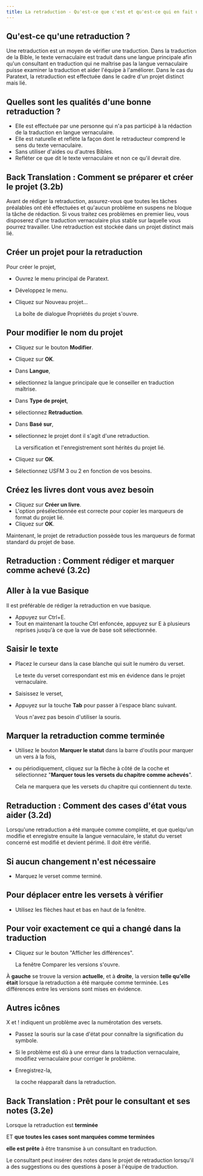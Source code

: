 ```yaml
---
title: La retraduction - Qu'est-ce que c'est et qu'est-ce qui en fait une bonne ? (3.2a)
---
```

## Qu'est-ce qu'une retraduction ?

Une retraduction est un moyen de vérifier une traduction. Dans la traduction de la Bible, le texte vernaculaire est traduit dans une langue principale afin qu'un consultant en traduction qui ne maîtrise pas la langue vernaculaire puisse examiner la traduction et aider l'équipe à l'améliorer. Dans le cas du Paratext, la retraduction est effectuée dans le cadre d'un projet distinct mais lié.

## Quelles sont les qualités d'une bonne retraduction ?

-   Elle est effectuée par une personne qui n'a pas participé à la rédaction de la traduction en langue vernaculaire.
-   Elle est naturelle et reflète la façon dont le retraducteur comprend le sens du texte vernaculaire.
-   Sans utiliser d'aides ou d'autres Bibles.
-   Refléter ce que dit le texte vernaculaire et non ce qu'il devrait dire.

## Back Translation : Comment se préparer et créer le projet (3.2b)

Avant de rédiger la retraduction, assurez-vous que toutes les tâches préalables ont été effectuées et qu'aucun problème en suspens ne bloque la tâche de rédaction. Si vous traitez ces problèmes en premier lieu, vous disposerez d'une traduction vernaculaire plus stable sur laquelle vous pourrez travailler. Une retraduction est stockée dans un projet distinct mais lié.

## Créer un projet pour la retraduction

Pour créer le projet,

-   Ouvrez le menu principal de Paratext.
-   Développez le menu.
-   Cliquez sur Nouveau projet...

    La boîte de dialogue Propriétés du projet s'ouvre.

## Pour modifier le nom du projet

-   Cliquez sur le bouton **Modifier**.
-   Cliquez sur **OK**.
-   Dans **Langue**,
-   sélectionnez la langue principale que le conseiller en traduction maîtrise.
-   Dans **Type de projet**,
-   sélectionnez **Retraduction**.
-   Dans **Basé sur**,
-   sélectionnez le projet dont il s'agit d'une retraduction.

    La versification et l'enregistrement sont hérités du projet lié.

-   Cliquez sur **OK**.
-   Sélectionnez USFM 3 ou 2 en fonction de vos besoins.

## Créez les livres dont vous avez besoin

-   Cliquez sur **Créer un livre**.
-   L'option présélectionnée est correcte pour copier les marqueurs de format du projet lié.
-   Cliquez sur **OK**.

Maintenant, le projet de retraduction possède tous les marqueurs de format standard du projet de base.

## Retraduction : Comment rédiger et marquer comme achevé (3.2c)

## Aller à la vue Basique

Il est préférable de rédiger la retraduction en vue basique.

-   Appuyez sur Ctrl+E.
-   Tout en maintenant la touche Ctrl enfoncée, appuyez sur E à plusieurs reprises jusqu'à ce que la vue de base soit sélectionnée.

## Saisir le texte

-   Placez le curseur dans la case blanche qui suit le numéro du verset.

    Le texte du verset correspondant est mis en évidence dans le projet vernaculaire.

-   Saisissez le verset,
-   Appuyez sur la touche **Tab** pour passer à l'espace blanc suivant.

    Vous n'avez pas besoin d'utiliser la souris.

## Marquer la retraduction comme terminée

-   Utilisez le bouton **Marquer le statut** dans la barre d'outils pour marquer un vers à la fois,
-   ou périodiquement, cliquez sur la flèche à côté de la coche et sélectionnez "**Marquer tous les versets du chapitre comme achevés**".

    Cela ne marquera que les versets du chapitre qui contiennent du texte.

## 

## Retraduction : Comment des cases d'état vous aider (3.2d)

Lorsqu'une retraduction a été marquée comme complète, et que quelqu'un modifie et enregistre ensuite la langue vernaculaire, le statut du verset concerné est modifié et devient périmé. Il doit être vérifié.

## Si aucun changement n'est nécessaire

-   Marquez le verset comme terminé.

## Pour déplacer entre les versets à vérifier

-   Utilisez les flèches haut et bas en haut de la fenêtre.

## Pour voir exactement ce qui a changé dans la traduction

-   Cliquez sur le bouton "Afficher les différences".

    La fenêtre Comparer les versions s'ouvre.

À **gauche** se trouve la version **actuelle**, et à **droite**, la version **telle qu'elle était** lorsque la retraduction a été marquée comme terminée. Les différences entre les versions sont mises en évidence.

## Autres icônes

X et ! indiquent un problème avec la numérotation des versets.

-   Passez la souris sur la case d'état pour connaître la signification du symbole.
-   Si le problème est dû à une erreur dans la traduction vernaculaire, modifiez vernaculaire pour corriger le problème.
-   Enregistrez-la,

    la coche réapparaît dans la retraduction.

## Back Translation : Prêt pour le consultant et ses notes (3.2e)

Lorsque la retraduction est **terminée**

ET **que toutes les cases sont marquées comme terminées**

**elle est prête** à être transmise à un consultant en traduction.

Le consultant peut insérer des notes dans le projet de retraduction lorsqu'il a des suggestions ou des questions à poser à l'équipe de traduction.
